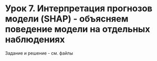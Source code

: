 # Урок 7. Интерпретация прогнозов модели (SHAP) - объясняем поведение модели на отдельных наблюдениях

Задание и решение - см. файлы
